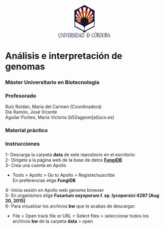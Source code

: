<p align="center" width="100%">
    <img width="33%" src="figures/uco.jpg" alt="Logo Universidad de Córdoba"/>
</p>

# **Análisis e interpretación de genomas**

### Máster Universitario en Biotecnología


### **Profesorado**
Ruiz Roldán, María del Carmen (Coordinadora)  
Die Ramón, José Vicente  
Aguilar Pontes, María Victoria (b52agpom[at]uco.es)

### Material práctico 

### **Instrucciones**
1- Descarga la carpeta **data** de este repositorio en el escritorio  
2- Dirigete a la página web de la base de datos **[FungiDB](https://fungidb.org/fungidb/app)**  
3- Crea una cuenta en Apollo  
- Tools > Apollo > Go to Apollo > Register/suscribe  
En preferencias elige **FungiDB**  

4- Inicia sesión en Apollo web genome browser  
5- En organismos elige **Fusarium oxysporum f. sp. lycopersici 4287 [Aug 20, 2015]**  
6- Para visualizar los archivos **bw** que te acabas de descargar:  
- File > Open track file or URL > Select files > seleccionar todos los archivos **bw** de la carpeta __data__ > open
	

